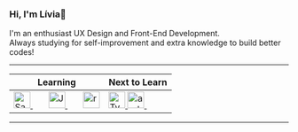 ### Hi, I'm Lívia👋
I'm an enthusiast UX Design and Front-End Development.
<br/>
Always studying for self-improvement and extra knowledge to build better codes!

---
<center>
  <table width:"100%" >
    <thead>
      <tr>
        <th>Learning</th>
        <th>Next to Learn</th>
      </tr>
    </thead>
    <tbody>
      <tr>
        <td>
          <a href="https://sass-lang.com">
              <img src="https://i.ibb.co/QmkgbBk/imagem-2021-02-15-201906.png" alt="Sass" border="0" width="30" >
          </a>&ensp;&ensp;&ensp;
          <a href="https://www.javascript.com">
              <img src="https://i.ibb.co/tPyMKWj/javascript-736400-640.png" alt="JavaScript" border="0" width="30"/>
          </a>&ensp;&ensp;&ensp;
          <a href="https://pt-br.reactjs.org/">
          <img src="https://i.ibb.co/TccNxn6/react-redmension.png" alt="react-redmension" title="React" border="0" width="30"/>
          </a> 
        </td>
        <td>
          <a href="https://www.typescriptlang.org/">
              <img src="https://i.ibb.co/sjH0hYC/250px-Typescript-logo-2020-svg.png" alt="TypeScript" border="0" width="30" />
          </a>
          <a href="https://developer.android.com/studio">
              <img src="https://i.ibb.co/fQP8ZtY/androidstudio-redmension.png" alt="androidstudio-redmension" title="Android Studio" border="0" width="30" />
          </a>&ensp;&ensp;&ensp;
        </td>      
      </tr>
    </tbody>
  </table>
</center>

---

